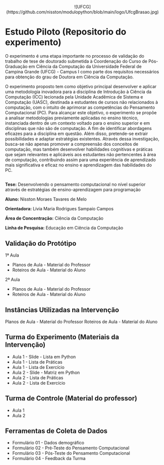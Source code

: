 <div align="center">
![UFCG](https://github.com/nisston/modulopython/blob/main/logo/UfcgBrasao.jpg)
</div>

# Estudo Piloto (Repositorio do experimento)

O experimento é uma etapa importante no processo de validação do trabalho de tese de doutorado submetida à Coordenação do Curso de Pós-Graduação em Ciência da Computação da Universidade Federal de Campina Grande (UFCG) - Campus I como parte dos requisitos necessários para obtenção do grau de Doutora em Ciência da Computação.

O experimento proposto tem como objetivo principal desenvolver e aplicar uma metodologia inovadora para a disciplina de Introdução à Ciência da Computação (ICC) lecionada pela Unidade Acadêmica de Sistema e Computação (UASC), destinada a estudantes de cursos não relacionados à computação, com o intuito de aprimorar as competências do Pensamento Computacional (PC). Para alcançar este objetivo, o experimento se propõe a analisar metodologias previamente aplicadas no ensino técnico, instanciada dentro de um contexto voltado para o ensino superior e em disciplinas que não são de computação. A fim de identificar abordagens eficazes para a disciplina em questão. Além disso, pretende-se extrair possibilidades e adaptar estratégias existentes. Através dessa investigação, busca-se não apenas promover a compreensão dos conceitos de computação, mas também desenvolver habilidades cognitivas e práticas que sejam relevantes e aplicáveis aos estudantes não pertencentes à área de computação, contribuindo assim para uma experiência de aprendizado mais significativa e eficaz no ensino e aprendizagem das habilidades do PC.


##

**Tese:** Desenvolvendo o pensamento computacional no nível superior através de estratégias de ensino-aprendizagem para programação

**Aluno:** Nisston Moraes Tavares de Melo

**Orientadora:** Lívia Maria Rodrigues Sampaio Campos

**Área de Concentração:** Ciência da Computação

**Linha de Pesquisa:** Educação em Ciência da Computação

## Validação do Protótipo

1ª Aula
* Planos de Aula - Material do Professor
* Roteiros de Aula - Material do Aluno

2ª Aula
* Planos de Aula - Material do Professor
* Roteiros de Aula - Material do Aluno

## Instâncias Utilizadas na Intervenção

Planos de Aula - Material do Professor
Roteiros de Aula - Material do Aluno

## Turma do Experimento (Materiais da Intervenção)

* Aula 1 - Slide - Lista em Python
* Aula 1 - Lista de Práticas
* Aula 1 - Lista de Exercício
* Aula 2 - Slide - Matriz em Python
* Aula 2 - Lista de Práticas
* Aula 2 - Lista de Exercício
  
## Turma de Controle (Material do professor)

* Aula 1
* Aula 2

## Ferramentas de Coleta de Dados

* Formulário 01 - Dados demográfico
* Formulário 02 - Pré-Teste do Pensamento Computacional
* Formulário 03 - Pós-Teste do Pensamento Computacional
* Formulário 04 - Feedback da Turma

